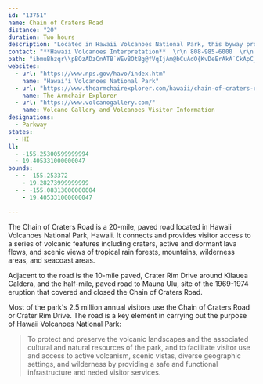 ```yaml
---
id: "13751"
name: Chain of Craters Road
distance: "20"
duration: Two hours
description: "Located in Hawaii Volcanoes National Park, this byway provides access to a series of volcanic features including craters, active and dormant lava flows, and scenic views of tropical rain forests, mountains, wilderness areas, and the seacoast."
contact: "**Hawaii Volcanoes Interpretation**  \r\n 808-985-6000  \r\n [Send E-mail](mailto:Norrie_Judd@nps.gov )  \r\n\r\n"
path: "ibmuBhzqr\\pBOzADzCnATB`WEvBOtBg@fVqIjAm@bCuAdO{KvDeErAkA`CkApC_A~CaBf{A{iAbAeAnAqBb@mAPoAl@i]FgB^aBh@{@zB{AjIuCfBwAbH}J`AgAvAiAvDi@xC@bB`@b]dM|@VrCD~Co@lEmDtA_ApAm@`HwApAa@jAs@jB{BbDsGhB{A|Bq@rGk@jAWrBs@zBgBjAiBb@_Ad@oCdAgLh@cBr@uA`BgBn@a@~Ao@lLoCzBaB|BgDvByDvBeCnEsB~Ai@tAy@r@w@nAsB^}AvAoK^qAh@kAtAkBxAgAlKgDxB}@bBwAhAmBf@aBb@_EfAmNrAkDbB_CdAy@`JmFlAeA`AeAdAkCZiBWaFaFyMa@uCBmBT_C`@cBtBcDzB_BhKeG|AqA|@eAp@uA^gBfA_KRo@t@{A|A{AhBy@~FaBx@c@tAwAXg@bBuGfBqDzA{Gj@oBnBqC`AmBvBaH^sBLqAA{AUwA\\kAeGiMY_BCuBR{AxC}GbDeP`EyJtAsHhBgET{@NwAH{Ev@cGByD|AoKRsBVkGjAkHJeBWkFVmHKiEgDoWsAuWyAaLk@}HJyBRs@p@y@lAi@t@O`BD~@`@f@`@~@bBbBtOrAdFn@|AxBjEzEzGv@|Ad@jBbArLfAhEtA|CxDpFh@fAj@jBRpA?vCOhAqArFO~BHlBd@xBRh@nB~CjKpOhB~DfBjFb@z@rA`BfC|A`Dv@zADjBKlAU`Bm@zBcBtAyB^eA`B}H\\kA`AoBbCwBp@]lIiCrCqA|AoAhAaB|@}C`AwPlAyFbB_GHy@?aD_AgJCgBHyBHcA|E{UpAsFxA{E|BeGxXwg@xHeOn@cBh@eCN}B@sBU}C{@iEkBoDgKgMwCqEeMoXiFgKiWwa@yCyF_DaJsDiM{CcJgCmGaDwGkFqJy[ke@"
websites:
  - url: "https://www.nps.gov/havo/index.htm"
    name: "Hawai'i Volcanoes National Park"
  - url: "https://www.thearmchairexplorer.com/hawaii/chain-of-craters-road.php"
    name: The Armchair Explorer
  - url: "https://www.volcanogallery.com/"
    name: Volcano Gallery and Volcanoes Visitor Information
designations:
  - Parkway
states:
  - HI
ll:
  - -155.25300599999994
  - 19.405331000000047
bounds:
  - - -155.253372
    - 19.28273999999999
  - - -155.08313000000004
    - 19.405331000000047

---
```


The Chain of Craters Road is a 20-mile, paved road located in Hawaii Volcanoes National Park, Hawaii. It connects and provides visitor access to a series of volcanic features including craters, active and dormant lava flows, and scenic views of tropical rain forests, mountains, wilderness areas, and seacoast areas.

Adjacent to the road is the 10-mile paved, Crater Rim Drive around Kilauea Caldera, and the half-mile, paved road to Mauna Ulu, site of the 1969-1974 eruption that covered and closed the Chain of Craters Road.

Most of the park's 2.5 million annual visitors use the Chain of Craters Road or Crater Rim Drive. The road is a key element in carrying out the purpose of Hawaii Volcanoes National Park:

<blockquote>To protect and preserve the volcanic landscapes and the associated cultural and natural resources of the park, and to facilitate visitor use and access to active volcanism, scenic vistas, diverse geographic settings, and wilderness by providing a
safe and functional infrastructure and neded visitor
services.</blockquote>
